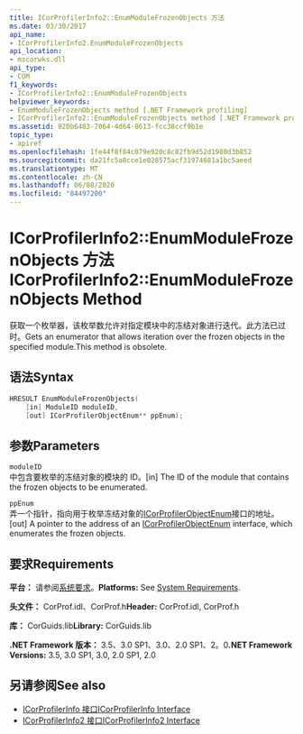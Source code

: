 ```yaml
---
title: ICorProfilerInfo2::EnumModuleFrozenObjects 方法
ms.date: 03/30/2017
api_name:
- ICorProfilerInfo2.EnumModuleFrozenObjects
api_location:
- mscorwks.dll
api_type:
- COM
f1_keywords:
- ICorProfilerInfo2::EnumModuleFrozenObjects
helpviewer_keywords:
- EnumModuleFrozenObjects method [.NET Framework profiling]
- ICorProfilerInfo2::EnumModuleFrozenObjects method [.NET Framework profiling]
ms.assetid: 920b6483-7064-4d64-8613-fcc38ccf9b1e
topic_type:
- apiref
ms.openlocfilehash: 1fe44f8f84c079e920c8c82fb9d52d1980d3b852
ms.sourcegitcommit: da21fc5a8cce1e028575acf31974681a1bc5aeed
ms.translationtype: MT
ms.contentlocale: zh-CN
ms.lasthandoff: 06/08/2020
ms.locfileid: "84497200"
---
```

# <a name="icorprofilerinfo2enummodulefrozenobjects-method"></a><span data-ttu-id="04fc9-102">ICorProfilerInfo2::EnumModuleFrozenObjects 方法</span><span class="sxs-lookup"><span data-stu-id="04fc9-102">ICorProfilerInfo2::EnumModuleFrozenObjects Method</span></span>
<span data-ttu-id="04fc9-103">获取一个枚举器，该枚举数允许对指定模块中的冻结对象进行迭代。此方法已过时。</span><span class="sxs-lookup"><span data-stu-id="04fc9-103">Gets an enumerator that allows iteration over the frozen objects in the specified module.This method is obsolete.</span></span>  
  
## <a name="syntax"></a><span data-ttu-id="04fc9-104">语法</span><span class="sxs-lookup"><span data-stu-id="04fc9-104">Syntax</span></span>  
  
```cpp  
HRESULT EnumModuleFrozenObjects(  
    [in] ModuleID moduleID,  
    [out] ICorProfilerObjectEnum** ppEnum);  
```  
  
## <a name="parameters"></a><span data-ttu-id="04fc9-105">参数</span><span class="sxs-lookup"><span data-stu-id="04fc9-105">Parameters</span></span>  
 `moduleID`  
 <span data-ttu-id="04fc9-106">中包含要枚举的冻结对象的模块的 ID。</span><span class="sxs-lookup"><span data-stu-id="04fc9-106">[in] The ID of the module that contains the frozen objects to be enumerated.</span></span>  
  
 `ppEnum`  
 <span data-ttu-id="04fc9-107">弄一个指针，指向用于枚举冻结对象的[ICorProfilerObjectEnum](icorprofilerobjectenum-interface.md)接口的地址。</span><span class="sxs-lookup"><span data-stu-id="04fc9-107">[out] A pointer to the address of an [ICorProfilerObjectEnum](icorprofilerobjectenum-interface.md) interface, which enumerates the frozen objects.</span></span>  
  
## <a name="requirements"></a><span data-ttu-id="04fc9-108">要求</span><span class="sxs-lookup"><span data-stu-id="04fc9-108">Requirements</span></span>  
 <span data-ttu-id="04fc9-109">**平台：** 请参阅[系统要求](../../get-started/system-requirements.md)。</span><span class="sxs-lookup"><span data-stu-id="04fc9-109">**Platforms:** See [System Requirements](../../get-started/system-requirements.md).</span></span>  
  
 <span data-ttu-id="04fc9-110">**头文件：** CorProf.idl、CorProf.h</span><span class="sxs-lookup"><span data-stu-id="04fc9-110">**Header:** CorProf.idl, CorProf.h</span></span>  
  
 <span data-ttu-id="04fc9-111">**库：** CorGuids.lib</span><span class="sxs-lookup"><span data-stu-id="04fc9-111">**Library:** CorGuids.lib</span></span>  
  
 <span data-ttu-id="04fc9-112">**.NET Framework 版本：** 3.5、3.0 SP1、3.0、2.0 SP1、2。0</span><span class="sxs-lookup"><span data-stu-id="04fc9-112">**.NET Framework Versions:** 3.5, 3.0 SP1, 3.0, 2.0 SP1, 2.0</span></span>  
  
## <a name="see-also"></a><span data-ttu-id="04fc9-113">另请参阅</span><span class="sxs-lookup"><span data-stu-id="04fc9-113">See also</span></span>

- [<span data-ttu-id="04fc9-114">ICorProfilerInfo 接口</span><span class="sxs-lookup"><span data-stu-id="04fc9-114">ICorProfilerInfo Interface</span></span>](icorprofilerinfo-interface.md)
- [<span data-ttu-id="04fc9-115">ICorProfilerInfo2 接口</span><span class="sxs-lookup"><span data-stu-id="04fc9-115">ICorProfilerInfo2 Interface</span></span>](icorprofilerinfo2-interface.md)

